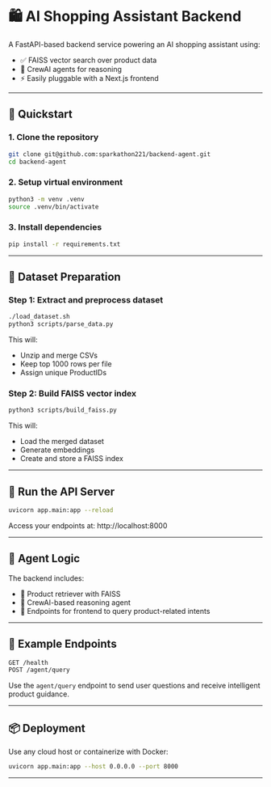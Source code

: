# 🛍️ AI Shopping Assistant Backend 
A FastAPI-based backend service powering an AI shopping assistant using: 
- ✅ FAISS vector search over product data 
- 🤖 CrewAI agents for reasoning 
- ⚡ Easily pluggable with a Next.js frontend 

--- 
## 🚀 Quickstart 
### 1. Clone the repository 
```bash 
git clone git@github.com:sparkathon221/backend-agent.git 
cd backend-agent 
``` 
### 2. Setup virtual environment 
```bash 
python3 -m venv .venv 
source .venv/bin/activate 
``` 
### 3. Install dependencies 
```bash 
pip install -r requirements.txt 
``` 

--- 
## 🧱 Dataset Preparation 
### Step 1: Extract and preprocess dataset 
```bash 
./load_dataset.sh 
python3 scripts/parse_data.py 
``` 
This will: 
- Unzip and merge CSVs 
- Keep top 1000 rows per file 
- Assign unique ProductIDs 
### Step 2: Build FAISS vector index 
```bash 
python3 scripts/build_faiss.py 
``` 
This will: 
- Load the merged dataset 
- Generate embeddings 
- Create and store a FAISS index 

--- 
## 📡 Run the API Server 
```bash 
uvicorn app.main:app --reload 
``` 
Access your endpoints at: http://localhost:8000 

--- 
## 🧠 Agent Logic 
The backend includes: 
- 🧾 Product retriever with FAISS 
- 🧠 CrewAI-based reasoning agent 
- 🔌 Endpoints for frontend to query product-related intents 

---
## 🧪 Example Endpoints 
```bash 
GET /health 
POST /agent/query 
```
Use the `agent/query` endpoint to send user questions and receive intelligent product guidance. 

--- 
## 📦 Deployment 
Use any cloud host or containerize with Docker: 
```bash 
uvicorn app.main:app --host 0.0.0.0 --port 8000 
```

--- 
